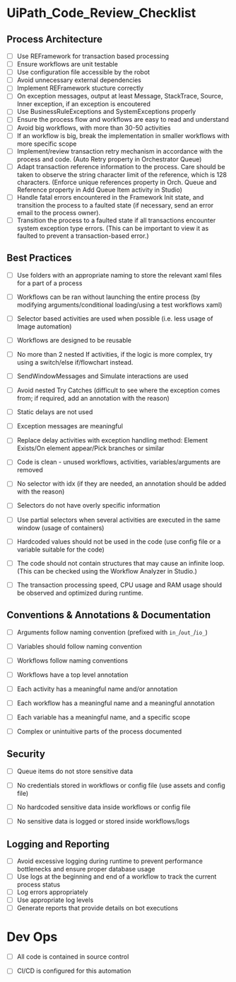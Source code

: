 # UiPath_Code_Review_Checklist



## Process Architecture

- [ ] Use REFramework for transaction based processing
- [ ] Ensure workflows are unit testable
- [ ] Use configuration file accessible by the robot
- [ ] Avoid unnecessary external dependencies
- [ ] Implement REFramework stucture correctly
- [ ] On exception messages, output at least Message, StackTrace, Source, Inner exception, if an exception is encoutered
- [ ] Use BusinessRuleExceptions and SystemExceptions properly
- [ ] Ensure the process flow and workflows are easy to read and understand
- [ ] Avoid big workflows, with more than 30-50 activities
- [ ] If an workflow is big, break the implementation in smaller workflows with more specific scope
- [ ] Implement/review transaction retry mechanism in accordance with the process and code. (Auto Retry property in Orchestrator Queue)
- [ ] Adapt transaction reference information to the process. Care should be taken to observe the string character limit of the reference, which is 128 characters. (Enforce unique references property in Orch. Queue and Reference property in Add Queue Item activity in Studio)
- [ ] Handle fatal errors encountered in the Framework Init state, and transition the process to a faulted state (if necessary, send an error email to the process owner).
- [ ] Transition the process to a faulted state if all transactions encounter system exception type errors. (This can be important to view it as faulted to prevent a transaction-based error.)

## Best Practices

- [ ] Use folders with an appropriate naming to store the relevant xaml files for a part of a process
- [ ] Workflows can be ran without launching the entire process (by modifying arguments/conditional loading/using a test workflows xaml)
- [ ] Selector based activities are used when possible (i.e. less usage of Image automation)
- [ ] Workflows are designed to be reusable
- [ ] No more than 2 nested If activities, if the logic is more complex, try using a switch/else if/flowchart instead.
- [ ] SendWindowMessages and Simulate interactions are used
- [ ] Avoid nested Try Catches (difficult to see where the exception comes from; if required, add an annotation with the reason)
- [ ] Static delays are not used
- [ ] Exception messages are meaningful
- [ ] Replace delay activities with exception handling method: Element Exists/On element appear/Pick branches or similar
- [ ] Code is clean - unused workflows, activities, variables/arguments are removed
- [ ] No selector with idx (if they are needed, an annotation should be added with the reason)
- [ ] Selectors do not have overly specific information
- [ ] Use partial selectors when several activities are executed in the same window (usage of containers)
- [ ] Hardcoded values should not be used in the code (use config file or a variable suitable for the code)
- [ ] The code should not contain structures that may cause an infinite loop. (This can be checked using the Workflow Analyzer in Studio.)
- [ ] The transaction processing speed, CPU usage and RAM usage should be observed and optimized during runtime.


## Conventions & Annotations & Documentation

- [ ] Arguments follow naming convention (prefixed with `in_`/`out_`/`io_`)
- [ ] Variables should follow naming convention
- [ ] Workflows follow naming conventions
- [ ] Workflows have a top level annotation
- [ ] Each activity has a meaningful name and/or annotation
- [ ] Each workflow has a meaningful name and a meaningful annotation
- [ ] Each variable has a meaningful name, and a specific scope
- [ ] Complex or unintuitive parts of the process documented


## Security

- [ ] Queue items do not store sensitive data
- [ ] No credentials stored in workflows or config file (use assets and config file)
- [ ] No hardcoded sensitive data inside workflows or config file
- [ ] No sensitive data is logged or stored inside workflows/logs


## Logging and Reporting

- [ ] Avoid excessive logging during runtime to prevent performance bottlenecks and ensure proper database usage
- [ ] Use logs at the beginning and end of a workflow to track the current process status
- [ ] Log errors appropriately
- [ ] Use appropriate log levels
- [ ] Generate reports that provide details on bot executions

# Dev Ops

- [ ] All code is contained in source control
- [ ] CI/CD is configured for this automation






